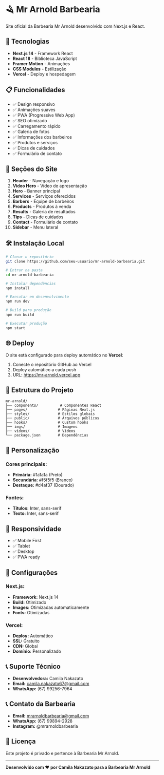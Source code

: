 # 🪒 Mr Arnold Barbearia

Site oficial da Barbearia Mr Arnold desenvolvido com Next.js e React.

## 🚀 Tecnologias

- **Next.js 14** - Framework React
- **React 18** - Biblioteca JavaScript
- **Framer Motion** - Animações
- **CSS Modules** - Estilização
- **Vercel** - Deploy e hospedagem

## 📋 Funcionalidades

- ✅ Design responsivo
- ✅ Animações suaves
- ✅ PWA (Progressive Web App)
- ✅ SEO otimizado
- ✅ Carregamento rápido
- ✅ Galeria de fotos
- ✅ Informações dos barbeiros
- ✅ Produtos e serviços
- ✅ Dicas de cuidados
- ✅ Formulário de contato

## 🎯 Seções do Site

1. **Header** - Navegação e logo
2. **Video Hero** - Vídeo de apresentação
3. **Hero** - Banner principal
4. **Services** - Serviços oferecidos
5. **Barbers** - Equipe de barbeiros
6. **Products** - Produtos à venda
7. **Results** - Galeria de resultados
8. **Tips** - Dicas de cuidados
9. **Contact** - Formulário de contato
10. **Sidebar** - Menu lateral

## 🛠️ Instalação Local

```bash
# Clonar o repositório
git clone https://github.com/seu-usuario/mr-arnold-barbearia.git

# Entrar na pasta
cd mr-arnold-barbearia

# Instalar dependências
npm install

# Executar em desenvolvimento
npm run dev

# Build para produção
npm run build

# Executar produção
npm start
```

## 🌐 Deploy

O site está configurado para deploy automático no **Vercel**:

1. Conecte o repositório GitHub ao Vercel
2. Deploy automático a cada push
3. URL: https://mr-arnold.vercel.app

## 📁 Estrutura do Projeto

```
mr-arnold/
├── components/          # Componentes React
├── pages/              # Páginas Next.js
├── styles/             # Estilos globais
├── public/             # Arquivos públicos
├── hooks/              # Custom hooks
├── imgs/               # Imagens
├── videos/             # Vídeos
└── package.json        # Dependências
```

## 🎨 Personalização

### Cores principais:
- **Primária:** #1a1a1a (Preto)
- **Secundária:** #f5f5f5 (Branco)
- **Destaque:** #d4af37 (Dourado)

### Fontes:
- **Títulos:** Inter, sans-serif
- **Texto:** Inter, sans-serif

## 📱 Responsividade

- ✅ Mobile First
- ✅ Tablet
- ✅ Desktop
- ✅ PWA ready

## 🔧 Configurações

### Next.js:
- **Framework:** Next.js 14
- **Build:** Otimizado
- **Images:** Otimizadas automaticamente
- **Fonts:** Otimizadas

### Vercel:
- **Deploy:** Automático
- **SSL:** Gratuito
- **CDN:** Global
- **Domínio:** Personalizado

## 📞 Suporte Técnico

- **Desenvolvedora:** Camila Nakazato
- **Email:** camila.nakazato67@gmail.com
- **WhatsApp:** (67) 99256-7964

## 📞 Contato da Barbearia

- **Email:** mrarnoldbarbearia@gmail.com
- **WhatsApp:** (67) 99894-2928
- **Instagram:** @mrarnoldbarbearia

## 📄 Licença

Este projeto é privado e pertence à Barbearia Mr Arnold.

---

**Desenvolvido com ❤️ por Camila Nakazato para a Barbearia Mr Arnold** 